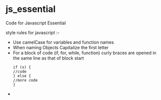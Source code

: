 # js_essential
Code for Javascript Essential

style rules for javascript :-

* Use camelCase for variables and function names
* When naming Objects Capitalize the first letter
* For a block of code (if, for, while, function) curly braces are opened in the same line as that of block start
    ```
    if (x) { 
    //code        
    } else {    
    //more code        
    }
    ```
* 



